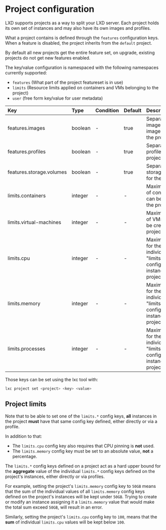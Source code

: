 # Project configuration
LXD supports projects as a way to split your LXD server.
Each project holds its own set of instances and may also have its own images and profiles.

What a project contains is defined through the `features` configuration keys.
When a feature is disabled, the project inherits from the `default` project.

By default all new projects get the entire feature set, on upgrade,
existing projects do not get new features enabled.

The key/value configuration is namespaced with the following namespaces
currently supported:

 - `features` (What part of the project featureset is in use)
 - `limits` (Resource limits applied on containers and VMs belonging to the project)
 - `user` (free form key/value for user metadata)

Key                             | Type      | Condition             | Default                   | Description
:--                             | :--       | :--                   | :--                       | :--
features.images                 | boolean   | -                     | true                      | Separate set of images and image aliases for the project
features.profiles               | boolean   | -                     | true                      | Separate set of profiles for the project
features.storage.volumes        | boolean   | -                     | true                      | Separate set of storage volumes for the project
limits.containers               | integer   | -                     | -                         | Maximum number of containers that can be created in the project
limits.virtual-machines         | integer   | -                     | -                         | Maximum number of VMs that can be created in the project
limits.cpu                      | integer   | -                     | -                         | Maximum value for the sum of individual "limits.cpu" configs set on the instances of the project
limits.memory                   | integer   | -                     | -                         | Maximum value for the sum of individual "limits.memory" configs set on the instances of the project
limits.processes                | integer   | -                     | -                         | Maximum value for the sum of individual "limits.processes" configs set on the instances of the project

Those keys can be set using the lxc tool with:

```bash
lxc project set <project> <key> <value>
```

## Project limits

Note that to be able to set one of the `limits.*` config keys, **all** instances
in the project **must** have that same config key defined, either directly or
via a profile.

In addition to that:

- The `limits.cpu` config key also requires that CPU pinning is **not** used.
- The `limits.memory` config key must be set to an absolute value, **not** a percentage.

The `limits.*` config keys defined on a project act as a hard upper bound for
the **aggregate** value of the individual `limits.*` config keys defined on the
project's instances, either directly or via profiles.

For example, setting the project's `limits.memory` config key to `50GB` means
that the sum of the individual values of all `limits.memory` config keys defined
on the project's instances will be kept under `50GB`. Trying to create or modify
an instance assigning it a `limits.memory` value that would make the total sum
exceed `50GB`, will result in an error.

Similarly, setting the project's `limits.cpu` config key to `100`, means that
the **sum** of individual `limits.cpu` values will be kept below `100`.

